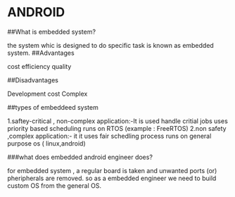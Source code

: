 # ANDROID 

##What is embedded system?

  the system whic is designed to do specific task is known as embedded system.
##Advantages

cost efficiency
quality 

##Disadvantages

Development cost 
Complex

##types of embeddeed system

1.saftey-critical , non-complex application:-It is used handle critial jobs
                                              uses priority based scheduling
                                             runs on RTOS (example : FreeRTOS)
2.non safety ,complex application:- it 
                                    it uses fair schedling process
                                    runs on general purpose os ( linux,android)

###what does embedded android engineer does?

for embedded system , a regular board is taken and unwanted ports (or) pheripherals are removed. so as a embedded engineer we need to build custom OS from the general OS.

